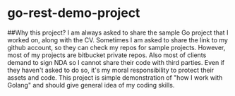 # go-rest-demo-project

##Why this project?
I am always asked to share the sample Go project that I worked on, along with the CV. Sometimes I am asked to share the link to my github account, so they can check my repos for sample projects.
However, most of my projects are bitbucket private repos. Also most of clients demand to sign NDA so I cannot share their code with third parties. Even if they haven't asked to do so, it's my moral responsibility to protect their assets and code.
This project is simple demonstration of "how I work with Golang" and should give general idea of my coding skills.

